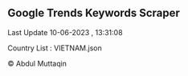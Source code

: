 

## Google Trends Keywords Scraper 
 
Last Update 10-06-2023 , 13:31:08

Country List :
VIETNAM.json



© Abdul Muttaqin 

